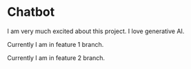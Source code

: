 # Chatbot

I am very much excited about this project.
I love generative AI.

Currently I am in feature 1 branch.

Currently I am in feature 2 branch.
